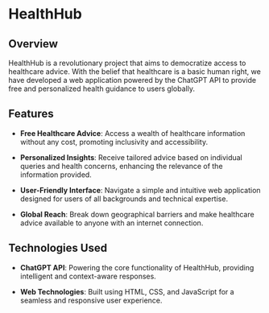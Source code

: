 # HealthHub

## Overview

HealthHub is a revolutionary project that aims to democratize access to healthcare advice. With the belief that healthcare is a basic human right, we have developed a web application powered by the ChatGPT API to provide free and personalized health guidance to users globally.

## Features

- **Free Healthcare Advice**: Access a wealth of healthcare information without any cost, promoting inclusivity and accessibility.

- **Personalized Insights**: Receive tailored advice based on individual queries and health concerns, enhancing the relevance of the information provided.

- **User-Friendly Interface**: Navigate a simple and intuitive web application designed for users of all backgrounds and technical expertise.

- **Global Reach**: Break down geographical barriers and make healthcare advice available to anyone with an internet connection.

## Technologies Used

- **ChatGPT API**: Powering the core functionality of HealthHub, providing intelligent and context-aware responses.

- **Web Technologies**: Built using HTML, CSS, and JavaScript for a seamless and responsive user experience.
